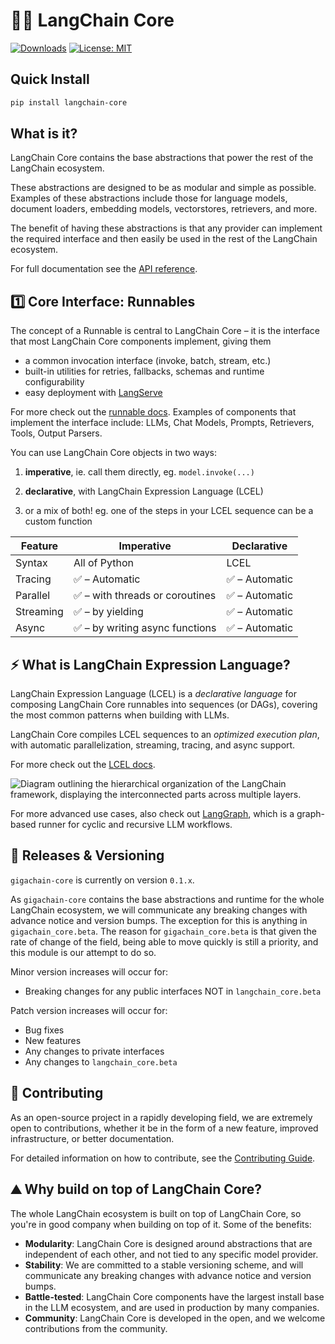 # 🦜🍎️ LangChain Core

[![Downloads](https://static.pepy.tech/badge/langchain_core/month)](https://pepy.tech/project/langchain_core)
[![License: MIT](https://img.shields.io/badge/License-MIT-yellow.svg)](https://opensource.org/licenses/MIT)

## Quick Install

```bash
pip install langchain-core
```

## What is it?

LangChain Core contains the base abstractions that power the rest of the LangChain ecosystem.

These abstractions are designed to be as modular and simple as possible. Examples of these abstractions include those for language models, document loaders, embedding models, vectorstores, retrievers, and more.

The benefit of having these abstractions is that any provider can implement the required interface and then easily be used in the rest of the LangChain ecosystem.

For full documentation see the [API reference](https://api.python.langchain.com/en/stable/core_api_reference.html).

## 1️⃣ Core Interface: Runnables

The concept of a Runnable is central to LangChain Core – it is the interface that most LangChain Core components implement, giving them

- a common invocation interface (invoke, batch, stream, etc.)
- built-in utilities for retries, fallbacks, schemas and runtime configurability
- easy deployment with [LangServe](https://github.com/langchain-ai/langserve)

For more check out the [runnable docs](https://python.langchain.com/docs/expression_language/interface). Examples of components that implement the interface include: LLMs, Chat Models, Prompts, Retrievers, Tools, Output Parsers.

You can use LangChain Core objects in two ways:

1. **imperative**, ie. call them directly, eg. `model.invoke(...)`

2. **declarative**, with LangChain Expression Language (LCEL)

3. or a mix of both! eg. one of the steps in your LCEL sequence can be a custom function

| Feature   | Imperative                      | Declarative    |
| --------- | ------------------------------- | -------------- |
| Syntax    | All of Python                   | LCEL           |
| Tracing   | ✅ – Automatic                  | ✅ – Automatic |
| Parallel  | ✅ – with threads or coroutines | ✅ – Automatic |
| Streaming | ✅ – by yielding                | ✅ – Automatic |
| Async     | ✅ – by writing async functions | ✅ – Automatic |

## ⚡️ What is LangChain Expression Language?

LangChain Expression Language (LCEL) is a _declarative language_ for composing LangChain Core runnables into sequences (or DAGs), covering the most common patterns when building with LLMs.

LangChain Core compiles LCEL sequences to an _optimized execution plan_, with automatic parallelization, streaming, tracing, and async support.

For more check out the [LCEL docs](https://python.langchain.com/docs/expression_language/).

![Diagram outlining the hierarchical organization of the LangChain framework, displaying the interconnected parts across multiple layers.](../../docs/static/img/langchain_stack.png "LangChain Framework Overview")

For more advanced use cases, also check out [LangGraph](https://github.com/langchain-ai/langgraph), which is a graph-based runner for cyclic and recursive LLM workflows.

## 📕 Releases & Versioning

`gigachain-core` is currently on version `0.1.x`.

As `gigachain-core` contains the base abstractions and runtime for the whole LangChain ecosystem, we will communicate any breaking changes with advance notice and version bumps. The exception for this is anything in `gigachain_core.beta`. The reason for `gigachain_core.beta` is that given the rate of change of the field, being able to move quickly is still a priority, and this module is our attempt to do so.

Minor version increases will occur for:

- Breaking changes for any public interfaces NOT in `langchain_core.beta`

Patch version increases will occur for:

- Bug fixes
- New features
- Any changes to private interfaces
- Any changes to `langchain_core.beta`

## 💁 Contributing

As an open-source project in a rapidly developing field, we are extremely open to contributions, whether it be in the form of a new feature, improved infrastructure, or better documentation.

For detailed information on how to contribute, see the [Contributing Guide](https://python.langchain.com/docs/contributing/).

## ⛰️ Why build on top of LangChain Core?

The whole LangChain ecosystem is built on top of LangChain Core, so you're in good company when building on top of it. Some of the benefits:

- **Modularity**: LangChain Core is designed around abstractions that are independent of each other, and not tied to any specific model provider.
- **Stability**: We are committed to a stable versioning scheme, and will communicate any breaking changes with advance notice and version bumps.
- **Battle-tested**: LangChain Core components have the largest install base in the LLM ecosystem, and are used in production by many companies.
- **Community**: LangChain Core is developed in the open, and we welcome contributions from the community.
